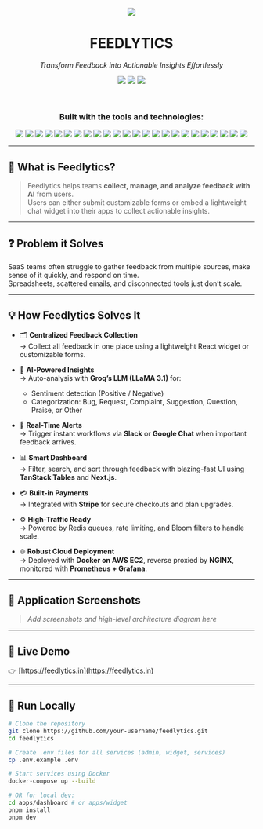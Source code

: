 <p align="center">
  <a href="https://feedlytics.in"><img src="https://img.shields.io/badge/Live%20Demo-Click%20Here-brightgreen?style=for-the-badge" /></a>
</p>

<h1 align="center">FEEDLYTICS</h1>

<p align="center"><i>Transform Feedback into Actionable Insights Effortlessly</i></p>

<p align="center">
  <img src="https://img.shields.io/badge/last%20commit-yesterday-informational" />
  <img src="https://img.shields.io/badge/typescript-93.5%25-blue" />
  <img src="https://img.shields.io/badge/languages-6-blueviolet" />
</p>

<br/>

<h3 align="center">Built with the tools and technologies:</h3>

<p align="center">
  <img src="https://img.shields.io/badge/Express-black?logo=express&logoColor=white" />
  <img src="https://img.shields.io/badge/JSON-000000?logo=json&logoColor=white" />
  <img src="https://img.shields.io/badge/npm-CB3837?logo=npm&logoColor=white" />
  <img src="https://img.shields.io/badge/Autoprefixer-DD3735?logo=autoprefixer&logoColor=white" />
  <img src="https://img.shields.io/badge/Redis-DC382D?logo=redis&logoColor=white" />
  <img src="https://img.shields.io/badge/PostCSS-DD3A0A?logo=postcss&logoColor=white" />
  <img src="https://img.shields.io/badge/.ENV-green" />
  <img src="https://img.shields.io/badge/JavaScript-F7DF1E?logo=javascript&logoColor=black" />
  <img src="https://img.shields.io/badge/Nodemon-76D04B?logo=nodemon&logoColor=black" />
  <img src="https://img.shields.io/badge/GNU%20Bash-4EAA25?logo=gnubash&logoColor=white" />
  <img src="https://img.shields.io/badge/LangChain-black?logo=data:image/svg+xml;base64,..." />
  <img src="https://img.shields.io/badge/React-61DAFB?logo=react&logoColor=black" />
  <img src="https://img.shields.io/badge/Docker-2496ED?logo=docker&logoColor=white" />
  <img src="https://img.shields.io/badge/XML-000?logo=xml&logoColor=white" />
  <img src="https://img.shields.io/badge/TypeScript-3178C6?logo=typescript&logoColor=white" />
  <img src="https://img.shields.io/badge/ts-node-3178C6" />
  <img src="https://img.shields.io/badge/GitHub%20Actions-2088FF?logo=githubactions&logoColor=white" />
  <img src="https://img.shields.io/badge/Zod-purple" />
  <img src="https://img.shields.io/badge/Vite-646CFF?logo=vite&logoColor=white" />
  <img src="https://img.shields.io/badge/Stripe-008CDD?logo=stripe&logoColor=white" />
  <img src="https://img.shields.io/badge/ESLint-4B32C3?logo=eslint&logoColor=white" />
  <img src="https://img.shields.io/badge/Axios-5A29E4?logo=axios&logoColor=white" />
  <img src="https://img.shields.io/badge/React%20Hook%20Form-EC5990?logo=reacthookform&logoColor=white" />
  <img src="https://img.shields.io/badge/YAML-000?logo=yaml&logoColor=white" />
</p>

---

## 📌 What is Feedlytics?

> Feedlytics helps teams **collect, manage, and analyze feedback with AI** from users.  
Users can either submit customizable forms or embed a lightweight chat widget into their apps to collect actionable insights.

---

## ❓ Problem it Solves

SaaS teams often struggle to gather feedback from multiple sources, make sense of it quickly, and respond on time.  
Spreadsheets, scattered emails, and disconnected tools just don’t scale.

---

## 💡 How Feedlytics Solves It

- 🗂️ **Centralized Feedback Collection**  
  → Collect all feedback in one place using a lightweight React widget or customizable forms.

- 🤖 **AI-Powered Insights**  
  → Auto-analysis with **Groq’s LLM (LLaMA 3.1)** for:
  - Sentiment detection (Positive / Negative)
  - Categorization: Bug, Request, Complaint, Suggestion, Question, Praise, or Other

- 🚨 **Real-Time Alerts**  
  → Trigger instant workflows via **Slack** or **Google Chat** when important feedback arrives.

- 📊 **Smart Dashboard**  
  → Filter, search, and sort through feedback with blazing-fast UI using **TanStack Tables** and **Next.js**.

- 💳 **Built-in Payments**  
  → Integrated with **Stripe** for secure checkouts and plan upgrades.

- ⚙️ **High-Traffic Ready**  
  → Powered by Redis queues, rate limiting, and Bloom filters to handle scale.

- 🌐 **Robust Cloud Deployment**  
  → Deployed with **Docker on AWS EC2**, reverse proxied by **NGINX**, monitored with **Prometheus + Grafana**.

---

## 📸 Application Screenshots

> _Add screenshots and high-level architecture diagram here_

---

## 🚀 Live Demo

👉 [https://feedlytics.in](https://feedlytics.in)

---

## 🧪 Run Locally

```bash
# Clone the repository
git clone https://github.com/your-username/feedlytics.git
cd feedlytics

# Create .env files for all services (admin, widget, services)
cp .env.example .env

# Start services using Docker
docker-compose up --build

# OR for local dev:
cd apps/dashboard # or apps/widget
pnpm install
pnpm dev